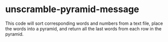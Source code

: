 # unscramble-pyramid-message
This code will sort corresponding words and numbers from a text file, place the words into a pyramid, and return all the last words from each row in the pyramid.
